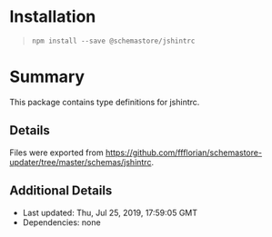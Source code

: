 # Installation
> `npm install --save @schemastore/jshintrc`

# Summary
This package contains type definitions for jshintrc.

## Details
Files were exported from https://github.com/ffflorian/schemastore-updater/tree/master/schemas/jshintrc.

## Additional Details
* Last updated: Thu, Jul 25, 2019, 17:59:05 GMT
* Dependencies: none
